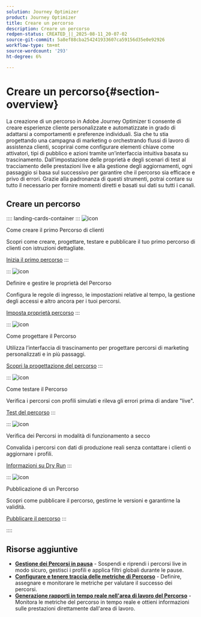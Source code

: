 ```yaml
---
solution: Journey Optimizer
product: Journey Optimizer
title: Creare un percorso
description: Creare un percorso
redpen-status: CREATED_||_2025-08-11_20-07-02
source-git-commit: 5a8ef88cba254241933607ca59156d35e0e92926
workflow-type: tm+mt
source-wordcount: '293'
ht-degree: 6%

---
```



# Creare un percorso{#section-overview}

La creazione di un percorso in Adobe Journey Optimizer ti consente di creare esperienze cliente personalizzate e automatizzate in grado di adattarsi a comportamenti e preferenze individuali. Sia che tu stia progettando una campagna di marketing o orchestrando flussi di lavoro di assistenza clienti, scoprirai come configurare elementi chiave come attivatori, tipi di pubblico e azioni tramite un’interfaccia intuitiva basata su trascinamento. Dall’impostazione delle proprietà e degli scenari di test al tracciamento delle prestazioni live e alla gestione degli aggiornamenti, ogni passaggio si basa sul successivo per garantire che il percorso sia efficace e privo di errori. Grazie alla padronanza di questi strumenti, potrai contare su tutto il necessario per fornire momenti diretti e basati sui dati su tutti i canali.

## Creare un percorso

:::: landing-cards-container
:::
![icon](https://cdn.experienceleague.adobe.com/icons/circle-play.svg?lang=it)

Come creare il primo Percorso di clienti

Scopri come creare, progettare, testare e pubblicare il tuo primo percorso di clienti con istruzioni dettagliate.

[Inizia il primo percorso](../using/building-journeys/journey-gs.md)
:::

:::
![icon](https://cdn.experienceleague.adobe.com/icons/gear.svg?lang=it)

Definire e gestire le proprietà del Percorso

Configura le regole di ingresso, le impostazioni relative al tempo, la gestione degli accessi e altro ancora per i tuoi percorsi.

[Imposta proprietà percorso](../using/building-journeys/journey-properties.md)
:::

:::
![icon](https://cdn.experienceleague.adobe.com/icons/puzzle-piece.svg?lang=it)

Come progettare il Percorso

Utilizza l’interfaccia di trascinamento per progettare percorsi di marketing personalizzati e in più passaggi.

[Scopri la progettazione del percorso](../using/building-journeys/using-the-journey-designer.md)
:::

:::
![icon](https://cdn.experienceleague.adobe.com/icons/list-check.svg?lang=it)

Come testare il Percorso

Verifica i percorsi con profili simulati e rileva gli errori prima di andare &quot;live&quot;.

[Test del percorso](../using/building-journeys/testing-the-journey.md)
:::

:::
![icon](https://cdn.experienceleague.adobe.com/icons/screwdriver-wrench.svg?lang=it)

Verifica dei Percorsi in modalità di funzionamento a secco

Convalida i percorsi con dati di produzione reali senza contattare i clienti o aggiornare i profili.

[Informazioni su Dry Run](../using/building-journeys/journey-dry-run.md)
:::

:::
![icon](https://cdn.experienceleague.adobe.com/icons/circle-play.svg?lang=it)

Pubblicazione di un Percorso

Scopri come pubblicare il percorso, gestirne le versioni e garantirne la validità.

[Pubblicare il percorso](../using/building-journeys/publishing-the-journey.md)
:::

::::


## Risorse aggiuntive

- **[Gestione dei Percorsi in pausa](../using/building-journeys/journey-pause.md)** - Sospendi e riprendi i percorsi live in modo sicuro, gestisci i profili e applica filtri globali durante le pause.
- **[Configurare e tenere traccia delle metriche di Percorso](../using/building-journeys/success-metrics.md)** - Definire, assegnare e monitorare le metriche per valutare il successo dei percorsi.
- **[Generazione rapporti in tempo reale nell&#39;area di lavoro del Percorso](../using/building-journeys/report-journey.md)** - Monitora le metriche del percorso in tempo reale e ottieni informazioni sulle prestazioni direttamente dall&#39;area di lavoro.
